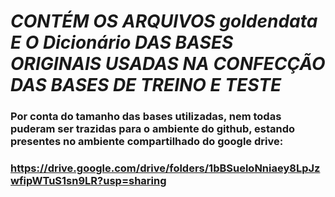 # ***CONTÉM OS ARQUIVOS goldendata E O Dicionário DAS BASES ORIGINAIS USADAS NA CONFECÇÃO DAS BASES DE TREINO E TESTE***
### Por conta do tamanho das bases utilizadas, nem todas puderam ser trazidas para o ambiente do github, estando presentes no ambiente compartilhado do google drive:
### https://drive.google.com/drive/folders/1bBSueloNniaey8LpJzwfipWTuS1sn9LR?usp=sharing
